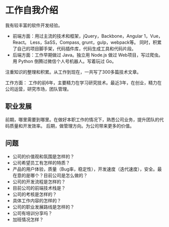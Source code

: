 # 工作自我介绍
我有较丰富的软件开发经验。
  * 前端方面：用过主流的技术和框架，jQuery，Backbone，Angular 1，Vue，React。 Less，SaSS，Compass, grunt，gulp，webpack等。 同时，积累了自己的项目脚手架，代码插件库，代码生成工具和代码片段。
  * 后端方面：工作早期做过 Java。独立用 Node.js 做过 Web项目，写过爬虫。用 Python 倒腾过微信个人号机器人。写着玩过 Go。

注重知识的整理和积累。从工作到现在，一共写了300多篇技术文章。

工作方面： 工作的前6年，主要精力在学习研究技术。最近3年，在创业，精力在公司运营，研究市场，团队管理。

## 职业发展
前期，哪里需要到哪里。在做好本职工作的情况下，熟悉公司业务，提升团队的代码质量和开发效率。
后期，做管理方向。为公司带来更多的价值。

## 问题
* 公司的价值观和氛围是怎样的？
* 公司希望员工有怎样的特质？
* 产品的用户体验，质量（Bug率，稳定性），开发速度（迭代速度），安全。最在意的是哪个？目前公司是怎么做的？
* 公司的开发流程是怎样的？
* 目前公司的前端技术栈是？
* 公司的考核是怎样的？
* 具体工作内容的怎样的？
* 公司的职业发展路线是怎样的？
* 公司有培训分享吗？
* 加班情况怎样？
